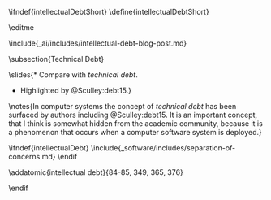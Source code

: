 \ifndef{intellectualDebtShort}
\define{intellectualDebtShort}

\editme

\include{_ai/includes/intellectual-debt-blog-post.md}

\subsection{Technical Debt}

\slides{* Compare with *technical debt*.
* Highlighted by @Sculley:debt15.}

\notes{In computer systems the concept of *technical debt* has been surfaced by
authors including @Sculley:debt15. It is an important concept, that I
think is somewhat hidden from the academic community, because it is a
phenomenon that occurs when a computer software system is deployed.}

\ifndef{intellectualDebt}
\include{_software/includes/separation-of-concerns.md}
\endif

\addatomic{intellectual debt}{84-85, 349, 365, 376}

\endif
